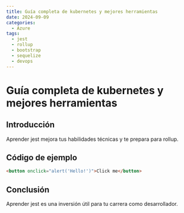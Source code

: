 ```yaml
---
title: Guía completa de kubernetes y mejores herramientas
date: 2024-09-09
categories:
  - Azure
tags:
  - jest
  - rollup
  - bootstrap
  - sequelize
  - devops
---
```


# Guía completa de kubernetes y mejores herramientas

## Introducción

Aprender jest mejora tus habilidades técnicas y te prepara para rollup.

## Código de ejemplo

```html
<button onclick="alert('Hello!')">Click me</button>
```

## Conclusión

Aprender jest es una inversión útil para tu carrera como desarrollador.